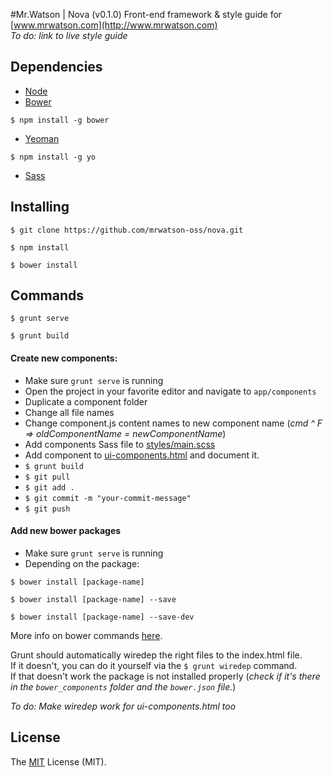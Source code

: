 #Mr.Watson | Nova (v0.1.0)
Front-end framework & style guide for [www.mrwatson.com](http://www.mrwatson.com)  
*To do: link to live style guide*

## Dependencies

- [Node](https://nodejs.org/download/)
- [Bower](http://bower.io/)
```
$ npm install -g bower
```
- [Yeoman](http://yeoman.io/)
```
$ npm install -g yo
```
- [Sass](http://sass-lang.com/install/)

## Installing

```
$ git clone https://github.com/mrwatson-oss/nova.git
```

```
$ npm install
```

```
$ bower install
```

## Commands

```
$ grunt serve
```

```
$ grunt build
```


#### Create new components:

- Make sure `grunt serve` is running
- Open the project in your favorite editor and navigate to `app/components`
- Duplicate a component folder
- Change all file names
- Change component.js content names to new component name (*cmd ^ F => oldComponentName = newComponentName*)
- Add components Sass file to [styles/main.scss](../master/app/styles/main.scss)
- Add component to [ui-components.html](../master/app/ui-components.html) and document it.
- `$ grunt build`
- `$ git pull`
- `$ git add .`
- `$ git commit -m "your-commit-message"`
- `$ git push`

#### Add new bower packages
- Make sure `grunt serve` is running  
- Depending on the package:
```
$ bower install [package-name] 
```
```
$ bower install [package-name] --save
```
```
$ bower install [package-name] --save-dev
```
More info on bower commands [here](http://bower.io/docs/api/#install).  

Grunt should automatically wiredep the right files to the index.html file.  
If it doesn't, you can do it yourself via the `$ grunt wiredep` command.  
If that doesn't work the package is not installed properly (*check if it's there in the `bower_components` folder and the `bower.json` file.*)

*To do: Make wiredep work for ui-components.html too*


## License
The [MIT](http://opensource.org/licenses/MIT "MIT") License (MIT).
